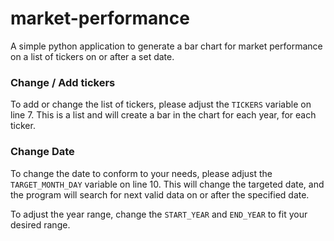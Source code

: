 # market-performance
A simple python application to generate a bar chart for market performance on a list of tickers on or after a set date. 


### Change / Add tickers
To add or change the list of tickers, please adjust the `TICKERS` variable on line 7. 
This is a list and will create a bar in the chart for each year, for each ticker. 

### Change Date
To change the date to conform to your needs, please adjust the `TARGET_MONTH_DAY` variable on line 10. 
This will change the targeted date, and the program will search for next valid data on or after the specified date. 

To adjust the year range, change the `START_YEAR` and `END_YEAR` to fit your desired range. 

